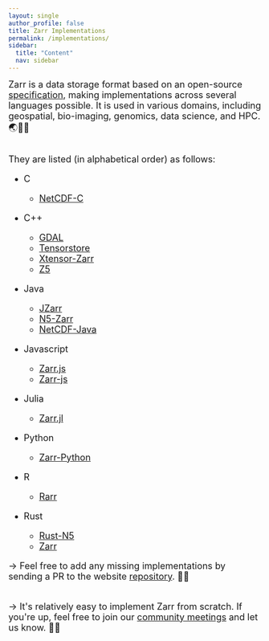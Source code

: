 ```yaml
---
layout: single
author_profile: false
title: Zarr Implementations
permalink: /implementations/
sidebar:
  title: "Content"
  nav: sidebar
---
```


<font size="4">Zarr is a data storage format based on an open-source <a
href="https://zarr-specs.readthedocs.io/">specification</a>, making
implementations across several languages possible. It is used in various
domains, including geospatial, bio-imaging, genomics, data science, and HPC. 🌏🔬🧬<br><br>

They are listed (in alphabetical order) as follows:</font>

<font size="4">

<ul>
  <li>C</li>
    <ul>
      <li><a href="https://github.com/Unidata/netcdf-c">NetCDF-C</a></li>
    </ul>
  </ul>

<ul>
  <li>C++</li>
    <ul>
      <li><a href="https://gdal.org/drivers/raster/zarr.html">GDAL</a></li>
      <li><a href="https://github.com/google/tensorstore/">Tensorstore</a></li>
      <li><a href="https://github.com/xtensor-stack/xtensor-zarr">Xtensor-Zarr</a></li>
      <li><a href="https://github.com/constantinpape/z5">Z5</a></li>
    </ul>
  </ul>

<ul>
  <li>Java</li>
    <ul>
      <li><a href="https://github.com/bcdev/jzarr">JZarr</a></li>
      <li><a href="https://github.com/saalfeldlab/n5-zarr">N5-Zarr</a></li>
      <li><a href="https://github.com/Unidata/netcdf-java">NetCDF-Java</a></li>
    </ul>
  </ul>

<ul>
  <li>Javascript</li>
    <ul>
      <li><a href="https://github.com/gzuidhof/zarr.js">Zarr.js</a></li>
      <li><a href="https://github.com/freeman-lab/zarr-js">Zarr-js</a></li>
    </ul>
  </ul>

<ul>
  <li>Julia</li>
    <ul>
      <li><a href="https://github.com/JuliaIO/Zarr.jl">Zarr.jl</a></li>
    </ul>
  </ul>

<ul>
  <li>Python</li>
    <ul>
      <li><a href="https://github.com/zarr-developers/zarr-python">Zarr-Python</a></li>
    </ul>
  </ul>

<ul>
  <li>R</li>
    <ul>
      <li><a href="https://github.com/grimbough/Rarr">Rarr</a></li>
    </ul>
  </ul>

<ul>
  <li>Rust</li>
    <ul>
      <li><a href="https://github.com/aschampion/rust-n5">Rust-N5</a></li>
      <li><a href="https://github.com/sci-rs/zarr">Zarr</a></li>
    </ul>
  </ul>

→ Feel free to add any missing implementations by sending a PR to the website <a href="https://github.com/zarr-developers/zarr-developers.github.io/">repository</a>. 🤝🏻<br><br>

→ It's relatively easy to implement Zarr from scratch. If you're up, feel free to join our <a href="https://zarr.dev/community-calls/">community meetings</a> and let us know. 💪🏻

</font>